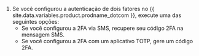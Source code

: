 1. Se você configurou a autenticação de dois fatores no {{ site.data.variables.product.prodname_dotcom }}, execute uma das seguintes opções:
   - Se você configurou a 2FA via SMS, recupere seu código 2FA na mensagem SMS.
   - Se você configurou a 2FA com um aplicativo TOTP, gere um código 2FA.
